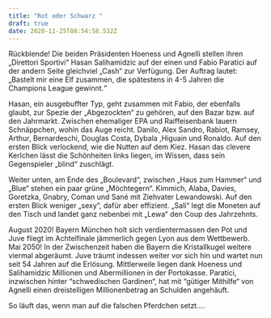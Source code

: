 ```yaml
---
title: "Rot oder Schwarz "
draft: true
date: 2020-11-25T08:54:58.532Z
---
```

Rückblende! Die beiden Präsidenten  Hoeness und Agnelli stellen ihren „Direttori Sportivi“ Hasan Salihamidzic auf der einen und Fabio Paratici auf der andern Seite gleichviel „Cash“ zur Verfügung. Der Auftrag lautet: „Bastelt mir eine Elf zusammen, die spätestens in 4-5 Jahren die Champions League gewinnt.“

Hasan, ein ausgebuffter Typ, geht zusammen mit Fabio, der ebenfalls glaubt, zur Spezie der „Abgezockten“ zu gehören, auf den Bazar bzw. auf den Jahrmarkt. Zwischen ehemaliger EPA und Raiffeisenbank lauern Schnäppchen, wohin das Auge reicht. Danilo, Alex Sandro, Rabiot, Ramsey, Arthur, Bernardeschi, Douglas Costa, Dybala ,Higuain und Ronaldo. Auf den ersten Blick verlockend, wie die Nutten auf dem Kiez. Hasan das clevere Kerlchen lässt die Schönheiten links liegen, im Wissen, dass sein Gegenspieler „blind“ zuschlägt.

Weiter unten, am Ende des „Boulevard“, zwischen „Haus zum Hammer“ und „Blue“ stehen ein paar grüne „Möchtegern“. Kimmich, Alaba, Davies, Goretzka, Gnabry, Coman und Sané mit Ziehvater Lewandowski. Auf den ersten Blick weniger „sexy“, dafür aber effizient. „Sali“ legt die Moneten auf den Tisch und landet ganz nebenbei mit „Lewa“ den Coup des Jahrzehnts.

August 2020! Bayern München holt sich verdientermassen den Pot und Juve fliegt im Achtelfinale jämmerlich gegen Lyon aus dem Wettbewerb. Mai 2050! In der Zwischenzeit haben die Bayern die Kristallkugel weitere viermal abgeräumt. Juve träumt indessen weiter vor sich hin und wartet nun seit 54 Jahren auf die Erlösung. Mittlerweile liegen dank Hoeness und Salihamidzic Millionen und Abermillionen in der Portokasse. Paratici, inzwischen hinter “schwedischen Gardinen“, hat mit “gütiger Mithilfe“ von Agnelli einen dreistelligen Millionenbetrag an Schulden angehäuft.

So läuft das, wenn man auf die falschen Pferdchen setzt....